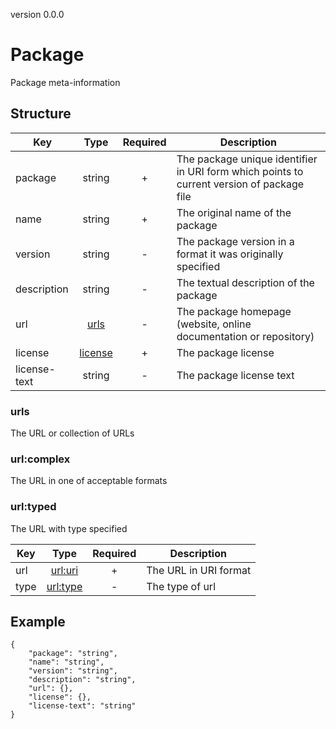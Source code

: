 version 0.0.0
# Package
Package meta-information
## Structure


|Key|Type|Required|Description|
|-|:-:|:-:|-|
|package|string|+|The package unique identifier in URI form which points to current version of package file|
|name|string|+|The original name of the package|
|version|string|-|The package version in a format it was originally specified|
|description|string|-|The textual description of the package|
|url|[urls](urls)|-|The package homepage (website, online documentation or repository)|
|license|[license](./collection.md#license)|+|The package license|
|license-text|string|-|The package license text|
### urls
The URL or collection of URLs
### url:complex
The URL in one of acceptable formats
### url:typed
The URL with type specified

|Key|Type|Required|Description|
|-|:-:|:-:|-|
|url|[url:uri](url:uri)|+|The URL in URI format|
|type|[url:type](url:type)|-|The type of url|
## Example
```
{
    "package": "string",
    "name": "string",
    "version": "string",
    "description": "string",
    "url": {},
    "license": {},
    "license-text": "string"
}
```